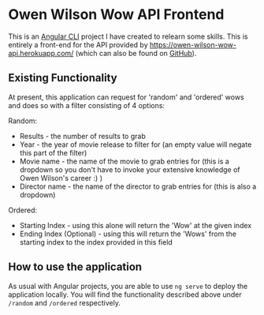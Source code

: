 # Owen Wilson Wow API Frontend

This is an [Angular CLI](https://github.com/angular/angular-cli) project I have created to relearn some skills. This is entirely a front-end for the API provided by https://owen-wilson-wow-api.herokuapp.com/ (which can also be found on [GitHub](https://github.com/amamenko/owen-wilson-wow-api)).

## Existing Functionality

At present, this application can request for 'random' and 'ordered' wows and does so with a filter consisting of 4 options:

Random:
* Results - the number of results to grab
* Year - the year of movie release to filter for (an empty value will negate this part of the filter)
* Movie name - the name of the movie to grab entries for (this is a dropdown so you don't have to invoke your extensive knowledge of Owen Wilson's career :) )
* Director name - the name of the director to grab entries for (this is also a dropdown)

Ordered:
* Starting Index - using this alone will return the 'Wow' at the given index
* Ending Index (Optional) - using this will return the 'Wows' from the starting index to the index provided in this field

## How to use the application

As usual with Angular projects, you are able to use `ng serve` to deploy the application locally. You will find the functionality described above under `/random` and `/ordered` respectively.
